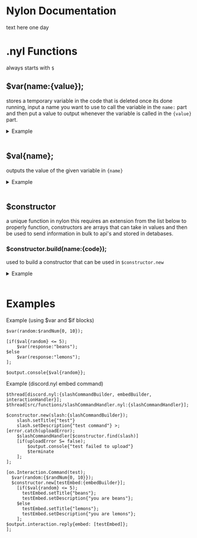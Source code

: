 # Nylon Documentation
text here one day
# .nyl Functions
always starts with `$` <br>
## $var(name:{value});
stores a temporary variable in the code that is deleted once its done running, input a name you want to use to call the variable in the `name:` part and then put a value to output whenever the variable is called in the `{value}` part.
<details>
  <summary>Example</summary>
    
```
$var(a{'5'});
$output.console{$val{a}};

// output: 5
```
</details> <br>

## $val{name};
outputs the value of the given variable in `{name}`
<details>
  <summary>Example</summary>

```
$var(a{"test"});
$output.console($val{a}}

// output: test
```  
</details> <br>

## $constructor
a unique function in nylon this requires an extension from the list below to properly function, constructors are arrays that can take in values and then be used to send information in bulk to api's and stored in detabases.
### $constructor.build(name:{code});
used to build a constructor that can be used in `$constructor.new`
<details>
  <summary>Example</summary>

```
$constructor.build(profile{
    string(name:{john})
    number(age:{69})
    string(from:{australia})
};
```
</details> <br>

# Examples
Example (using $var and $if blocks)
```
$var(random:$randNum{0, 10});

[if($val{random} <= 5);
    $var(response:"beans");
$else
    $var(response:"lemons");
];

$output.console{$val{random}};
```

Example (discord.nyl embed command)
```
$thread[discord.nyl:{slashCommandBuilder, embedBuilder, interactionHandler}];
$thread[src/functions/slashCommandHandler.nyl:{slashCommandHandler}];

$constructor.new(slash:{slashCommandBuilder});
    slash.setTitle{"test"}
    slash.setDescription{"test command"} >;
[error.catch(uploadError); 
    $slashCommandHandler[$constructor.find(slash)]
    [if(uploadError S= false);
        $output.console{"test failed to upload"}
        $terminate
    ];
];

[on.Interaction.Command(test);
  $var(random:{$randNum{0, 10}});
  $constructor.new[testEmbed:{embedBuilder}];
    [if($val{random} <= 5);
      testEmbed.setTitle{"beans"};
      testEmbed.setDescription{"you are beans"};
    $else
      testEmbed.setTitle{"lemons"};
      testEmbed.setDescription{"you are lemons"};
    ];
$output.interaction.reply{embed: [testEmbed]}; 
];
